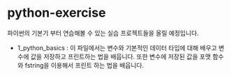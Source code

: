 # python-exercise

파이썬의 기본기 부터 연습해볼 수 있는 실습 프로젝트들을 올릴 예정입니다.

- 1_python_basics : 이 파일에서는 변수와 기본적인 데이터 타입에 대해 배우고 변수에 값을 저장하고 프린트하는 법을 배웁니다. 또한 변수에 저장된 값을 포맷 함수와 fstring을 이용해서 프린트 하는 법을 배웁니다.